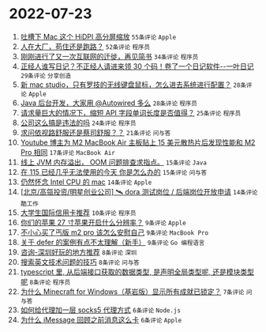 # 2022-07-23

1. [吐槽下 Mac 这个 HiDPI 高分屏缩放](https://www.v2ex.com/t/868153) `55条评论` `Apple`
1. [人在大厂，苟住还是跑路？](https://www.v2ex.com/t/868157) `52条评论` `程序员`
1. [刚刚进行了又一次互联网的迁徙，再见简书](https://www.v2ex.com/t/868140) `34条评论` `程序员`
1. [正经人谁写日记？不正经人请进来领 30 个码！卷了一个日记软件--一叶日记](https://www.v2ex.com/t/868195) `29条评论` `分享创造`
1. [新 mac studio，只有罗技的无线键盘鼠标，怎么进去系统进行配置？](https://www.v2ex.com/t/868161) `28条评论` `Apple`
1. [Java 后台开发，大家用 @Autowired 多么](https://www.v2ex.com/t/868182) `28条评论` `程序员`
1. [请求量巨大的情况下，缩短 API 字段单词长度是否值得？](https://www.v2ex.com/t/868167) `25条评论` `程序员`
1. [公司这么搞是违法的吗](https://www.v2ex.com/t/868199) `24条评论` `程序员`
1. [求问依视路舒服还是蔡司舒服？？](https://www.v2ex.com/t/868184) `21条评论` `问与答`
1. [Youtube 博主为 M2 MacBook Air 主板贴上 15 美元散热片后发现性能和 M2 Pro 相同](https://www.v2ex.com/t/868169) `17条评论` `MacBook Air`
1. [线上 JVM 内存溢出， OOM 问题排查求指点。](https://www.v2ex.com/t/868151) `15条评论` `Java`
1. [在 115 已经几乎无法使用的今天 你是怎么办的](https://www.v2ex.com/t/868145) `15条评论` `问与答`
1. [仍然怀念 Intel CPU 的 mac](https://www.v2ex.com/t/868205) `14条评论` `Apple`
1. [[北京/高瓴投资/明星创业公司] 🛰 dora 测试岗位 / 后端岗位开放申请](https://www.v2ex.com/t/868173) `14条评论` `酷工作`
1. [大学生国际信用卡推荐](https://www.v2ex.com/t/868209) `10条评论` `程序员`
1. [你们的苹果 27 寸苹果开启什么分辨率？](https://www.v2ex.com/t/868200) `9条评论` `Apple`
1. [不小心买了丐版 m2 pro 该怎么安慰自己](https://www.v2ex.com/t/868152) `9条评论` `MacBook Pro`
1. [关于 defer 的案例有点不太理解（新手）](https://www.v2ex.com/t/868146) `9条评论` `Go 编程语言`
1. [咨询-深圳好玩的地方推荐](https://www.v2ex.com/t/868211) `8条评论` `深圳`
1. [搜索英文技术问题的技巧](https://www.v2ex.com/t/868191) `8条评论` `问与答`
1. [typescript 里, 从后端接口获取的数据类型, 是声明全局类型呢, 还是模块类型呢](https://www.v2ex.com/t/868154) `8条评论` `程序员`
1. [为什么 Minecraft for Windows（基岩版）显示所有成就已锁定？](https://www.v2ex.com/t/868148) `7条评论` `问与答`
1. [如何给代理加一层 socks5 代理方式](https://www.v2ex.com/t/868192) `6条评论` `Node.js`
1. [为什么 iMessage 回顾之前消息这么卡](https://www.v2ex.com/t/868147) `6条评论` `Apple`
